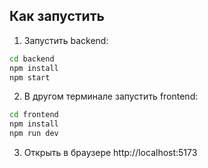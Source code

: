 ## Как запустить

1. Запустить backend:

```bash
cd backend
npm install
npm start
```

2. В другом терминале запустить frontend:

```bash
cd frontend
npm install
npm run dev
```

3. Открыть в браузере http://localhost:5173
